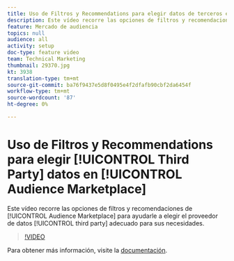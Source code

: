 ```yaml
---
title: Uso de Filtros y Recommendations para elegir datos de terceros en el Audience Marketplace
description: Este vídeo recorre las opciones de filtros y recomendaciones del Audience Marketplace para ayudarle a elegir el proveedor de datos de terceros adecuado según sus necesidades.
feature: Mercado de audiencia
topics: null
audience: all
activity: setup
doc-type: feature video
team: Technical Marketing
thumbnail: 29370.jpg
kt: 3938
translation-type: tm+mt
source-git-commit: ba76f9437e5d8f0495e4f2dfafb90cbf2da6454f
workflow-type: tm+mt
source-wordcount: '87'
ht-degree: 0%

---
```



# Uso de Filtros y Recommendations para elegir [!UICONTROL Third Party] datos en [!UICONTROL Audience Marketplace]

Este vídeo recorre las opciones de filtros y recomendaciones de [!UICONTROL Audience Marketplace] para ayudarle a elegir el proveedor de datos [!UICONTROL third party] adecuado para sus necesidades.

>[!VIDEO](https://video.tv.adobe.com/v/29370/?quality=12)

Para obtener más información, visite la [documentación](https://docs.adobe.com/content/help/en/audience-manager/user-guide/features/audience-marketplace/audience-marketplace-for-data-buyers/marketplace-data-buyers.html).
